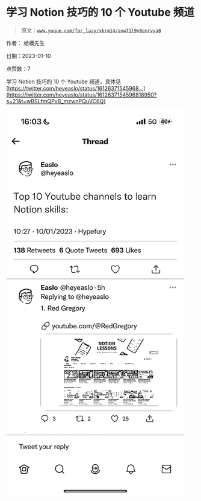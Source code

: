 # 学习 Notion 技巧的 10 个 Youtube 频道

> 原文：[`www.yuque.com/for_lazy/xkrm14/avw71l9v8enrvya0`](https://www.yuque.com/for_lazy/xkrm14/avw71l9v8enrvya0)



作者： 蛤蟆先生 

日期：2023-01-10 

点赞数：7 

学习 Notion 技巧的 10 个 Youtube 频道，具体见 [https://twitter.com/heyeaslo/status/16126371545968...](https://twitter.com/heyeaslo/status/1612637154596818950?s=21&t=wBSLfmQPvB_mzwnPQuVC6Q) 

![](img/0c611612a1fce340cc7657df65e4015f.png)  

